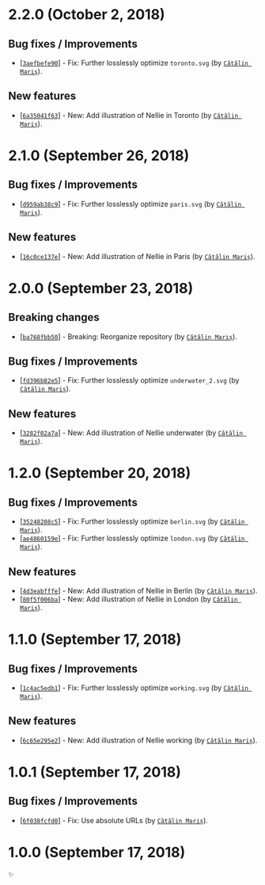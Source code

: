 # 2.2.0 (October 2, 2018)

## Bug fixes / Improvements

* [[`3aefbefe90`](https://github.com/webhintio/artwork/commit/3aefbefe90102c62356a86568bc5f2015521bf67)] - Fix: Further losslessly optimize `toronto.svg` (by [`Cătălin Mariș`](https://github.com/alrra)).

## New features

* [[`6a35041f63`](https://github.com/webhintio/artwork/commit/6a35041f630f70b56b324f739abdc96f71f010d9)] - New: Add illustration of Nellie in Toronto (by [`Cătălin Mariș`](https://github.com/alrra)).


# 2.1.0 (September 26, 2018)

## Bug fixes / Improvements

* [[`d959ab38c9`](https://github.com/webhintio/artwork/commit/d959ab38c9fa461b7115afc5247035a56d84d611)] - Fix: Further losslessly optimize `paris.svg` (by [`Cătălin Mariș`](https://github.com/alrra)).

## New features

* [[`16c0ce137e`](https://github.com/webhintio/artwork/commit/16c0ce137e3c22c0e7ecedbe44c95629c490f129)] - New: Add illustration of Nellie in Paris (by [`Cătălin Mariș`](https://github.com/alrra)).


# 2.0.0 (September 23, 2018)

## Breaking changes

* [[`ba768fbb50`](https://github.com/webhintio/artwork/commit/ba768fbb50e582fdfa1d2b796053a256fa0cfe08)] - Breaking: Reorganize repository (by [`Cătălin Mariș`](https://github.com/alrra)).

## Bug fixes / Improvements

* [[`fd396b82e5`](https://github.com/webhintio/artwork/commit/fd396b82e541f04bc6152cef04f22c02870af005)] - Fix: Further losslessly optimize `underwater_2.svg` (by [`Cătălin Mariș`](https://github.com/alrra)).

## New features

* [[`3282f02a7a`](https://github.com/webhintio/artwork/commit/3282f02a7a164621230acb59d7d4a8a3a55b3ef5)] - New: Add illustration of Nellie underwater (by [`Cătălin Mariș`](https://github.com/alrra)).


# 1.2.0 (September 20, 2018)

## Bug fixes / Improvements

* [[`35248208c5`](https://github.com/webhintio/artwork/commit/35248208c5f9fc429edd8a65b9ede568d1e85048)] - Fix: Further losslessly optimize `berlin.svg` (by [`Cătălin Mariș`](https://github.com/alrra)).
* [[`ae4860159e`](https://github.com/webhintio/artwork/commit/ae4860159e7aac5c61967bd37d4269f609285a24)] - Fix: Further losslessly optimize `london.svg` (by [`Cătălin Mariș`](https://github.com/alrra)).

## New features

* [[`4d3eabfffe`](https://github.com/webhintio/artwork/commit/4d3eabfffe4773363019f8802575bfac888044c0)] - New: Add illustration of Nellie in Berlin (by [`Cătălin Mariș`](https://github.com/alrra)).
* [[`80f5f006ba`](https://github.com/webhintio/artwork/commit/80f5f006baf34059e996f9f45ed6b46697845b24)] - New: Add illustration of Nellie in London (by [`Cătălin Mariș`](https://github.com/alrra)).


# 1.1.0 (September 17, 2018)

## Bug fixes / Improvements

* [[`1c4ac5edb1`](https://github.com/webhintio/artwork/commit/1c4ac5edb12f61b72168a289c2079301b2b471e0)] - Fix: Further losslessly optimize `working.svg` (by [`Cătălin Mariș`](https://github.com/alrra)).

## New features

* [[`6c65e295e2`](https://github.com/webhintio/artwork/commit/6c65e295e27b8fa6969225ebf381c2b3e1ee5442)] - New: Add illustration of Nellie working (by [`Cătălin Mariș`](https://github.com/alrra)).


# 1.0.1 (September 17, 2018)

## Bug fixes / Improvements

* [[`6f038fcfd0`](https://github.com/webhintio/artwork/commit/6f038fcfd053b8ce7604a4283a66e238960f8e42)] - Fix: Use absolute URLs (by [`Cătălin Mariș`](https://github.com/alrra)).


# 1.0.0 (September 17, 2018)

✨
